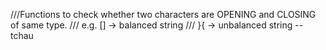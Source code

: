 ///Functions to check whether two characters are OPENING and CLOSING of same type.
/// e.g. [] -> balanced string
///         }{ -> unbalanced string
--tchau
